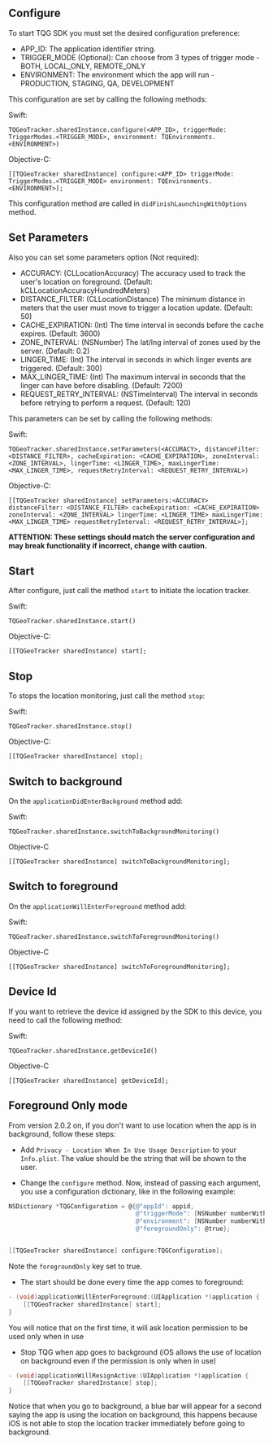 ## Configure

To start TQG SDK you must set the desired configuration preference:

 - APP_ID: The application identifier string.
 - TRIGGER_MODE (Optional): Can choose from 3 types of trigger mode - BOTH, LOCAL_ONLY, REMOTE_ONLY
 - ENVIRONMENT: The environment which the app will run -  PRODUCTION, STAGING, QA, DEVELOPMENT

This configuration are set by calling the following methods:

Swift:
```
TQGeoTracker.sharedInstance.configure(<APP_ID>, triggerMode: TriggerModes.<TRIGGER_MODE>, environment: TQEnvironments.<ENVIRONMENT>)
```

Objective-C:
```
[[TQGeoTracker sharedInstance] configure:<APP_ID> triggerMode: TriggerModes.<TRIGGER_MODE> environment: TQEnvironments.<ENVIRONMENT>];
```

This configuration method are called in `didFinishLaunchingWithOptions` method.

## Set Parameters

Also you can set some parameters option (Not required):

  - ACCURACY: (CLLocationAccuracy) The accuracy used to track the user's location on foreground. (Default: kCLLocationAccuracyHundredMeters)
  - DISTANCE_FILTER: (CLLocationDistance) The minimum distance in meters that the user must move to trigger a location update. (Default: 50)
  - CACHE_EXPIRATION: (Int) The time interval in seconds before the cache expires. (Default: 3600)
  - ZONE_INTERVAL: (NSNumber) The lat/lng interval of zones used by the server. (Default: 0.2)
  - LINGER_TIME: (Int) The interval in seconds in which linger events are triggered. (Default: 300)
  - MAX_LINGER_TIME: (Int) The maximum interval in seconds that the linger can have before disabling. (Default: 7200)
  - REQUEST_RETRY_INTERVAL: (NSTimeInterval) The interval in seconds before retrying to perform a request. (Default: 120)

This parameters can be set by calling the following methods:

Swift:
```
TQGeoTracker.sharedInstance.setParameters(<ACCURACY>, distanceFilter: <DISTANCE_FILTER>, cacheExpiration: <CACHE_EXPIRATION>, zoneInterval: <ZONE_INTERVAL>, lingerTime: <LINGER_TIME>, maxLingerTime: <MAX_LINGER_TIME>, requestRetryInterval: <REQUEST_RETRY_INTERVAL>)
```

Objective-C:
```
[[TQGeoTracker sharedInstance] setParameters:<ACCURACY> distanceFilter: <DISTANCE_FILTER> cacheExpiration: <CACHE_EXPIRATION> zoneInterval: <ZONE_INTERVAL> lingerTime: <LINGER_TIME> maxLingerTime: <MAX_LINGER_TIME> requestRetryInterval: <REQUEST_RETRY_INTERVAL>];
```

**ATTENTION: These settings should match the server configuration and may break functionality if incorrect, change with caution.**

## Start
After configure, just call the method `start` to initiate the location tracker.

Swift:
```
TQGeoTracker.sharedInstance.start()
```

Objective-C:
```
[[TQGeoTracker sharedInstance] start];
```

## Stop

To stops the location monitoring, just call the method `stop`:

Swift:
```
TQGeoTracker.sharedInstance.stop()
```

Objective-C:
```
[[TQGeoTracker sharedInstance] stop];
```

## Switch to background

On the `applicationDidEnterBackground` method add:

Swift:
```
TQGeoTracker.sharedInstance.switchToBackgroundMonitoring()
```

Objective-C
```
[[TQGeoTracker sharedInstance] switchToBackgroundMonitoring];
```


## Switch to foreground

On the `applicationWillEnterForeground` method add:

Swift:
```
TQGeoTracker.sharedInstance.switchToForegroundMonitoring()
```

Objective-C
```
[[TQGeoTracker sharedInstance] switchToForegroundMonitoring];
```

## Device Id

If you want to retrieve the device id assigned by the SDK to this device, you need to call the following method:

Swift:
```
TQGeoTracker.sharedInstance.getDeviceId()
```

Objective-C
```
[[TQGeoTracker sharedInstance] getDeviceId];
```

## Foreground Only mode

From version 2.0.2 on, if you don't want to use location when the app is in background, follow these steps:

- Add `Privacy - Location When In Use Usage Description` to your `Info.plist`. The value should be the string that will be shown to the user.

- Change the `configure` method. Now, instead of passing each argument, you use a configuration dictionary, like in the following example:

```objective-c
NSDictionary *TQGConfiguration = @{@"appId": appid,
                                   @"triggerMode": [NSNumber numberWithInt: TriggerModes.Both],
                                   @"environment": [NSNumber numberWithInt: environment],
                                   @"foregroundOnly": @true};


[[TQGeoTracker sharedInstance] configure:TQGConfiguration];

```

Note the `foregroundOnly` key set to true.

- The start should be done every time the app comes to foreground:

```objective-c
- (void)applicationWillEnterForeground:(UIApplication *)application {
    [[TQGeoTracker sharedInstance] start];
}
```

You will notice that on the first time, it will ask location permission to be used only when in use

- Stop TQG when app goes to background (iOS allows the use of location on background even if the permission is only when in use)

```objective-c
- (void)applicationWillResignActive:(UIApplication *)application {
    [[TQGeoTracker sharedInstance] stop];
}
```

Notice that when you go to background, a blue bar will appear for a second saying the app is using the location on background, this happens because iOS is not able to stop the location tracker immediately before going to background.
